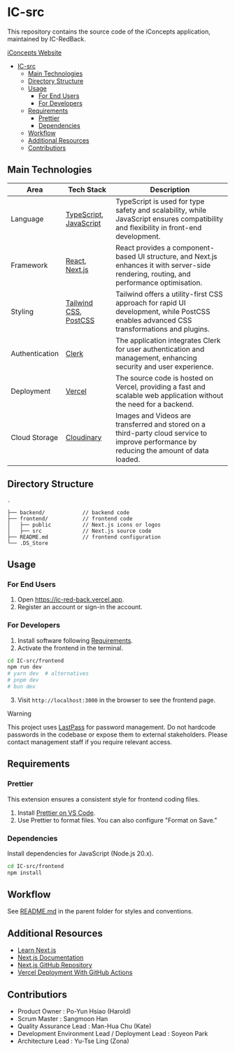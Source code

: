 # IC-src

This repository contains the source code of the iConcepts application, maintained by IC-RedBack.

[iConcepts Website](https://ic-red-back.vercel.app)

<!-- TOC start (generated with https://github.com/derlin/bitdowntoc) -->

- [IC-src](#ic-src)
  - [Main Technologies](#main-technologies)
  - [Directory Structure](#directory-structure)
  - [Usage](#usage)
    - [For End Users](#for-end-users)
    - [For Developers](#for-developers)
  - [Requirements](#requirements)
    - [Prettier](#prettier)
    - [Dependencies](#dependencies)
  - [Workflow](#workflow) 
  - [Additional Resources](#additional-resources)
  - [Contributiors](#contributiors)

<!-- TOC end -->

## Main Technologies

| Area           | Tech Stack                                                                                                 | Description                                                                                                                                | 
|----------------|------------------------------------------------------------------------------------------------------------|--------------------------------------------------------------------------------------------------------------------------------------------|
| Language       | [TypeScript](https://www.typescriptlang.org/), [JavaScript](https://developer.mozilla.org/en-US/docs/Web/JavaScript) | TypeScript is used for type safety and scalability, while JavaScript ensures compatibility and flexibility in front-end development.       |
| Framework      | [React](https://reactjs.org/), [Next.js](https://nextjs.org/)                                              | React provides a component-based UI structure, and Next.js enhances it with server-side rendering, routing, and performance optimisation.  |
| Styling        | [Tailwind CSS](https://tailwindcss.com/), [PostCSS](https://postcss.org/)                                  | Tailwind offers a utility-first CSS approach for rapid UI development, while PostCSS enables advanced CSS transformations and plugins.     |
| Authentication | [Clerk](https://clerk.dev/)                                                                                | The application integrates Clerk for user authentication and management, enhancing security and user experience.                           |
| Deployment     | [Vercel](https://vercel.com/)                                                                              | The source code is hosted on Vercel, providing a fast and scalable web application without the need for a backend.                         |
| Cloud Storage  | [Cloudinary](https://cloudinary.com/)                                                                      | Images and Videos are transferred and stored on a third-party cloud service to improve performance by reducing the amount of data loaded. |


## Directory Structure

```plaintext
.

├── backend/            // backend code
├── frontend/           // frontend code
│   ├── public          // Next.js icons or logos
│   ├── src             // Next.js source code
├── README.md           // frontend configuration
└── .DS_Store

```

## Usage

### For End Users

1. Open <https://ic-red-back.vercel.app>.
2. Register an account or sign-in the account.

### For Developers

1. Install software following [Requirements](#requirements).
2. Activate the frontend in the terminal.

```sh
cd IC-src/frontend
npm run dev
# yarn dev  # alternatives
# pnpm dev
# bun dev
```

3. Visit `http://localhost:3000` in the browser to see the frontend page.

> [!WARNING]
>
> This project uses [LastPass](https://lastpass.com/) for password management. Do not hardcode passwords in the codebase or expose them to external stakeholders. Please contact management staff if you require relevant access.

## Requirements


### Prettier

This extension ensures a consistent style for frontend coding files.

1. Install [Prettier on VS Code](https://marketplace.visualstudio.com/items?itemName=esbenp.prettier-vscode).
2. Use Prettier to format files. You can also configure "Format on Save."


### Dependencies

Install dependencies for JavaScript (Node.js 20.x).

```sh
cd IC-src/frontend
npm install
```
## Workflow
See [README.md](https://github.com/FEIT-COMP90082-2025-SM1/IC-RedBack/blob/main/README.md#styles--conventions) in the parent folder for styles and conventions.

## Additional Resources

- [Learn Next.js](https://nextjs.org/learn)
- [Next.js Documentation](https://nextjs.org/docs)
- [Next.js GitHub Repository](https://github.com/vercel/next.js)
- [Vercel Deployment With GitHub Actions](https://youtu.be/FHVaWZjWec4)

## Contributiors

- Product Owner : Po-Yun Hsiao (Harold) 
- Scrum Master : Sangmoon Han 
- Quality Assurance Lead :  Man-Hua Chu (Kate)
- Development Environment Lead / Deployment Lead : Soyeon Park
- Architecture Lead : Yu-Tse Ling (Zona) 
